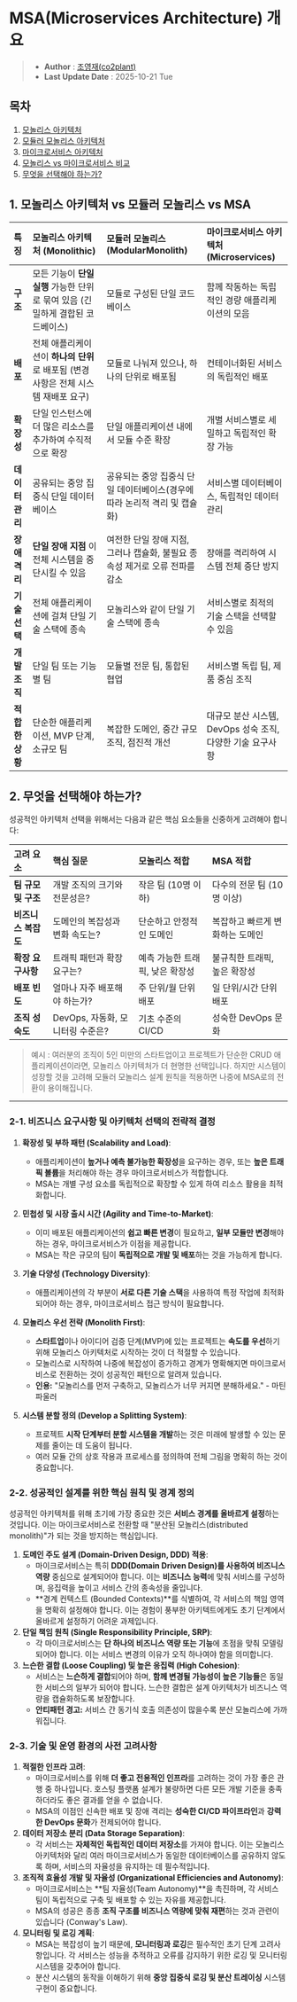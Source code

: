# MSA(Microservices Architecture) 개요

> - **Author** :  [조영재(co2plant)](https://github.com/co2plant)
> - **Last Update Date** : 2025-10-21 Tue

## 목차
1. [모놀리스 아키텍처](./Monolith.md)
2. [모듈러 모놀리스 아키텍처](./ModularMonolith.md)
3. [마이크로서비스 아키텍처](./MicroservicesArchitecture.md)
4. [모놀리스 vs 마이크로서비스 비교](#-1.-모놀리스-아키텍처-vs-모듈러-모놀리스-vs-MSA)
5. [무엇을 선택해야 하는가?](#-무엇을-선택해야-하는가?)

## 1. 모놀리스 아키텍처 vs 모듈러 모놀리스 vs MSA



| 특징 | 모놀리스 아키텍처 (Monolithic) | 모듈러 모놀리스(ModularMonolith) | 마이크로서비스 아키텍처 (Microservices) |
| :--- | :--- | :--- | :--- |
| **구조** | 모든 기능이 **단일 실행** 가능한 단위로 묶여 있음 (긴밀하게 결합된 코드베이스) | 모듈로 구성된 단일 코드 베이스 |함께 작동하는 독립적인 경량 애플리케이션의 모음 |
| **배포** | 전체 애플리케이션이 **하나의 단위** 로 배포됨 (변경 사항은 전체 시스템 재배포 요구) | 모듈로 나눠져 있으나, 하나의 단위로 배포됨 | 컨테이너화된 서비스의 독립적인 배포 |
| **확장성** | 단일 인스턴스에 더 많은 리소스를 추가하여 수직적으로 확장 | 단일 애플리케이션 내에서 모듈 수준 확장 | 개별 서비스별로 세밀하고 독립적인 확장 가능 |
| **데이터 관리** | 공유되는 중앙 집중식 단일 데이터베이스 | 공유되는 중앙 집중식 단일 데이터베이스(경우에 따라 논리적 격리 및 캡슐화) | 서비스별 데이터베이스, 독립적인 데이터 관리 |
| **장애 격리** | **단일 장애 지점** 이 전체 시스템을 중단시킬 수 있음 | 여전한 단일 장애 지점, 그러나 캡슐화, 불필요 종속성 제거로 오류 전파를 감소 | 장애를 격리하여 시스템 전체 중단 방지 |
| **기술 선택** | 전체 애플리케이션에 걸쳐 단일 기술 스택에 종속 | 모놀리스와 같이 단일 기술 스택에 종속 | 서비스별로 최적의 기술 스택을 선택할 수 있음 |
| **개발 조직** | 단일 팀 또는 기능별 팀 | 모듈별 전문 팀, 통합된 협업 | 서비스별 독립 팀, 제품 중심 조직 |
| **적합한 상황** | 단순한 애플리케이션, MVP 단계, 소규모 팀 | 복잡한 도메인, 중간 규모 조직, 점진적 개선 | 대규모 분산 시스템, DevOps 성숙 조직, 다양한 기술 요구사항 |


## 2. 무엇을 선택해야 하는가?

성공적인 아키텍처 선택을 위해서는 다음과 같은 핵심 요소들을 신중하게 고려해야 합니다:

| 고려 요소 | 핵심 질문 | 모놀리스 적합 | MSA 적합 |
| :--- | :--- | :--- | :--- |
| **팀 규모 및 구조** | 개발 조직의 크기와 전문성은? | 작은 팀 (10명 이하) | 다수의 전문 팀 (10명 이상) |
| **비즈니스 복잡도** | 도메인의 복잡성과 변화 속도는? | 단순하고 안정적인 도메인 | 복잡하고 빠르게 변화하는 도메인 |
| **확장 요구사항** | 트래픽 패턴과 확장 요구는? | 예측 가능한 트래픽, 낮은 확장성 | 불규칙한 트래픽, 높은 확장성 |
| **배포 빈도** | 얼마나 자주 배포해야 하는가? | 주 단위/월 단위 배포 | 일 단위/시간 단위 배포 |
| **조직 성숙도** | DevOps, 자동화, 모니터링 수준은? | 기초 수준의 CI/CD | 성숙한 DevOps 문화 |

> 예시 : 여러분의 조직이 5인 미만의 스타트업이고 프로젝트가 단순한 CRUD 애플리케이션이라면, 모놀리스 아키텍처가 더 현명한 선택입니다. 하지만 시스템이 성장할 것을 고려해 모듈러 모놀리스 설계 원칙을 적용하면 나중에 MSA로의 전환이 용이해집니다.

---

### 2-1. 비즈니스 요구사항 및 아키텍처 선택의 전략적 결정

1.  **확장성 및 부하 패턴 (Scalability and Load)**:
    - 애플리케이션이 **높거나 예측 불가능한 확장성**을 요구하는 경우, 또는 **높은 트래픽 볼륨**을 처리해야 하는 경우 마이크로서비스가 적합합니다. 
    - MSA는 개별 구성 요소를 독립적으로 확장할 수 있게 하여 리소스 활용을 최적화합니다.
2.  **민첩성 및 시장 출시 시간 (Agility and Time-to-Market)**:
    - 이미 배포된 애플리케이션의 **쉽고 빠른 변경**이 필요하고, **일부 모듈만 변경**해야 하는 경우, 마이크로서비스가 이점을 제공합니다. 
    - MSA는 작은 규모의 팀이 **독립적으로 개발 및 배포**하는 것을 가능하게 합니다.
3.  **기술 다양성 (Technology Diversity)**:
    - 애플리케이션의 각 부분이 **서로 다른 기술 스택**을 사용하여 특정 작업에 최적화되어야 하는 경우, 마이크로서비스 접근 방식이 필요합니다.
4.  **모놀리스 우선 전략 (Monolith First)**:
    - **스타트업**이나 아이디어 검증 단계(MVP)에 있는 프로젝트는 **속도를 우선**하기 위해 모놀리스 아키텍처로 시작하는 것이 더 적절할 수 있습니다.
    - 모놀리스로 시작하여 나중에 복잡성이 증가하고 경계가 명확해지면 마이크로서비스로 전환하는 것이 성공적인 패턴으로 알려져 있습니다.
    - **인용:** "모놀리스를 먼저 구축하고, 모놀리스가 너무 커지면 분해하세요." - 마틴 파울러

5.  **시스템 분할 정의 (Develop a Splitting System)**:
    - 프로젝트 **시작 단계부터 분할 시스템을 개발**하는 것은 미래에 발생할 수 있는 문제를 줄이는 데 도움이 됩니다.
    -  여러 모듈 간의 상호 작용과 프로세스를 정의하여 전체 그림을 명확히 하는 것이 중요합니다.

### 2-2. 성공적인 설계를 위한 핵심 원칙 및 경계 정의

성공적인 아키텍처를 위해 초기에 가장 중요한 것은 **서비스 경계를 올바르게 설정**하는 것입니다. 이는 마이크로서비스로 전환할 때 "분산된 모놀리스(distributed monolith)"가 되는 것을 방지하는 핵심입니다.

1.  **도메인 주도 설계 (Domain-Driven Design, DDD) 적용**:
    - 마이크로서비스는 특히 **DDD(Domain Driven Design)를 사용하여 비즈니스 역량** 중심으로 설계되어야 합니다. 이는 **비즈니스 능력**에 맞춰 서비스를 구성하며, 응집력을 높이고 서비스 간의 종속성을 줄입니다.
    - **경계 컨텍스트 (Bounded Contexts)**를 식별하여, 각 서비스의 책임 영역을 명확히 설정해야 합니다. 이는 경험이 풍부한 아키텍트에게도 초기 단계에서 올바르게 설정하기 어려운 과제입니다.
2.  **단일 책임 원칙 (Single Responsibility Principle, SRP)**:
    - 각 마이크로서비스는 **단 하나의 비즈니스 역량 또는 기능**에 초점을 맞춰 모델링되어야 합니다. 이는 서비스 변경의 이유가 오직 하나여야 함을 의미합니다.
3.  **느슨한 결합 (Loose Coupling) 및 높은 응집력 (High Cohesion)**:
    - 서비스는 **느슨하게 결합**되어야 하며, **함께 변경될 가능성이 높은 기능들**은 동일한 서비스의 일부가 되어야 합니다. 느슨한 결합은 설계 아키텍처가 비즈니스 역량을 캡슐화하도록 보장합니다.
    - **안티패턴 경고:** 서비스 간 동기식 호출 의존성이 많을수록 분산 모놀리스에 가까워집니다.

### 2-3. 기술 및 운영 환경의 사전 고려사항

1.  **적절한 인프라 고려**:
    - 마이크로서비스를 위해 **더 좋고 전용적인 인프라**를 고려하는 것이 가장 좋은 관행 중 하나입니다. 호스팅 플랫폼 설계가 불량하면 다른 모든 개발 기준을 충족하더라도 좋은 결과를 얻을 수 없습니다.
    - MSA의 이점인 신속한 배포 및 장애 격리는 **성숙한 CI/CD 파이프라인**과 **강력한 DevOps 문화**가 전제되어야 합니다.
2.  **데이터 저장소 분리 (Data Storage Separation)**:
    - 각 서비스는 **자체적인 독립적인 데이터 저장소**를 가져야 합니다. 이는 모놀리스 아키텍처와 달리 여러 마이크로서비스가 동일한 데이터베이스를 공유하지 않도록 하며, 서비스의 자율성을 유지하는 데 필수적입니다.
3.  **조직적 효율성 개발 및 자율성 (Organizational Efficiencies and Autonomy)**:
    - 마이크로서비스는 **팀 자율성(Team Autonomy)**을 촉진하며, 각 서비스 팀이 독립적으로 구축 및 배포할 수 있는 자유를 제공합니다.
    - MSA의 성공은 종종 **조직 구조를 비즈니스 역량에 맞춰 재편**하는 것과 관련이 있습니다 (Conway's Law).
4.  **모니터링 및 로깅 계획**:
    - MSA는 복잡성이 높기 때문에, **모니터링과 로깅**은 필수적인 초기 단계 고려사항입니다. 각 서비스는 성능을 추적하고 오류를 감지하기 위한 로깅 및 모니터링 시스템을 갖추어야 합니다.
    - 분산 시스템의 동작을 이해하기 위해 **중앙 집중식 로깅 및 분산 트레이싱** 시스템 구현이 중요합니다.
